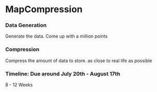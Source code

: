 # MapCompression
### Data Generation #
Generate the data. Come up with a million points

### Compression
Compress the amount of data to store. as close to real life as possible

### Timeline: Due around July 20th - August 17th 
8 - 12 Weeks
